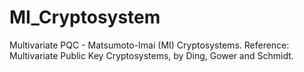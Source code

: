 # MI_Cryptosystem
Multivariate PQC - Matsumoto-Imai (MI) Cryptosystems. Reference: Multivariate Public Key Cryptosystems, by Ding, Gower and Schmidt.
